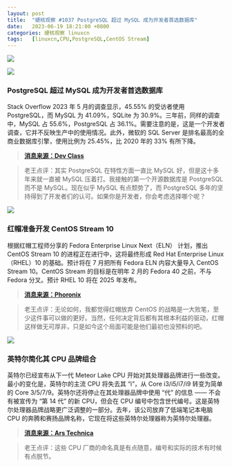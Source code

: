 ```yaml
---
layout: post
title:	"硬核观察 #1037 PostgreSQL 超过 MySQL 成为开发者首选数据库"
date:	2023-06-19 18:21:00 +0800 
categories:	硬核观察 linuxcn 
tags:	[linuxcn,CPU,PostgreSQL,CentOS Stream]
---
```



![](/Asserts/Images//attachment/album/202306/19/182012ubutnlzu2bbloap6.jpg)


![](/Asserts/Images//attachment/album/202306/19/182022vaooooealev286y6.jpg)


### PostgreSQL 超过 MySQL 成为开发者首选数据库


Stack Overflow 2023 年 5 月的调查显示，45.55% 的受访者使用 PostgreSQL，而 MySQL 为 41.09%，SQLite 为 30.9%。三年前，同样的调查中，MySQL 占 55.6%，PostgreSQL 占 36.1%。需要注意的是，这是一个开发者调查，它并不反映生产中的使用情况。此外，微软的 SQL Server 是排名最高的全商业数据库引擎，使用比例为 25.45%，比 2020 年的 33% 有所下降。



> 
> **[消息来源：Dev Class](https://devclass.com/2023/06/13/postgresql-now-top-developer-choice-ahead-of-mysql-according-to-massive-new-survey/)**
> 
> 
> 



> 
> 老王点评：其实 PostgreSQL 在特性方面一直比 MySQL 好，但是这十多年来就一直被 MySQL 压着打。我接触的第一个开源数据库是 PostgreSQL 而不是 MySQL。现在似乎 MySQL 有点颓势了，而 PostgreSQL 多年的坚持得到了开发者们的认可。如果你是开发者，你会考虑选择哪个呢？
> 
> 
> 


![](/Asserts/Images//attachment/album/202306/19/182038dqwywk3dm8zuakch.jpg)


### 红帽准备开发 CentOS Stream 10


根据红帽工程师分享的 Fedora Enterprise Linux Next（ELN） 计划，推出 CentOS Stream 10 的进程正在进行中，这将最终形成 Red Hat Enterprise Linux（RHEL）10 的基础。预计将在 7 月把所有 Fedora ELN 内容大量导入 CentOS Stream 10。CentOS Stream 的目标是在明年 2 月的 Fedora 40 之前，不与 Fedora 分叉。预计 RHEL 10 将在 2025 年发布。



> 
> **[消息来源：Phoronix](https://www.phoronix.com/news/CentOS-Stream-10-Start)**
> 
> 
> 



> 
> 老王点评：无论如何，我都觉得红帽放弃 CentOS 的战略是一大败笔，至少这件事可以做的更好。当然，任何决定背后都有其根本利益的驱动，红帽这样做无可厚非，只是如今这个局面可能是他们最初也没预料的吧。
> 
> 
> 


![](/Asserts/Images//attachment/album/202306/19/182053eybejq53v8ewgmfy.jpg)


### 英特尔简化其 CPU 品牌组合


英特尔已经宣布从下一代 Meteor Lake CPU 开始对其处理器品牌进行一些改变。最小的变化是，英特尔的主流 CPU 将失去其 “i”，从 Core i3/i5/i7/i9 转变为简单的 Core 3/5/7/9。英特尔还将停止在其处理器品牌中使用 “代” 的信息 —— 不会有被宣传为 “第 14 代” 的新 CPU，但会在 CPU 编号中包含世代编号。这是英特尔处理器品牌战略更广泛调整的一部分。去年，该公司放弃了低端笔记本电脑 CPU 的奔腾和赛扬品牌名称，它现在将这些英特尔处理器称为英特尔处理器。



> 
> **[消息来源：Ars Technica](https://arstechnica.com/gadgets/2023/06/next-gen-core-and-core-ultra-cpus-lose-an-i-as-intel-shuffles-its-branding/)**
> 
> 
> 



> 
> 老王点评：这些 CPU 厂商的命名真是有点随意，编号和实际的技术有时候有点脱节。
> 
> 
>
